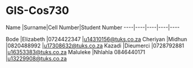 # GIS-Cos730

Name  |Surname|Cell Number|Student Number
----|----|----|----|----


Bode |Elizabeth |0724422347 |u14310156@tuks.co.za
Cheriyan |Midhun |0820488992 |u17308632@tuks.co.za
Kazadi |Dieumerci |0728792881 |u16353383@tuks.co.za
Maluleke |Nhlahla  0846440171 |u13229908@tuks.co.za
